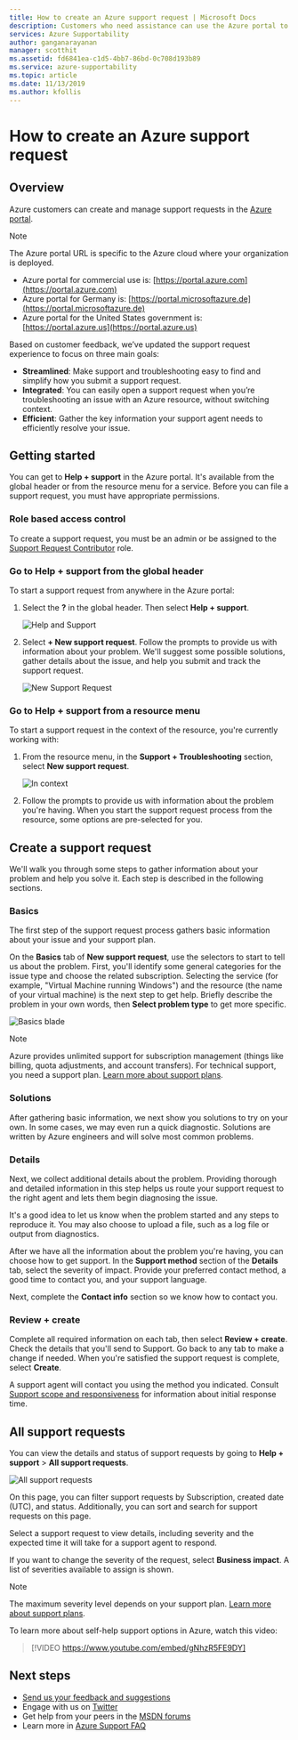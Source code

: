```yaml
---
title: How to create an Azure support request | Microsoft Docs
description: Customers who need assistance can use the Azure portal to find self-service solutions and to create and manage support requests.
services: Azure Supportability
author: ganganarayanan
manager: scotthit
ms.assetid: fd6841ea-c1d5-4bb7-86bd-0c708d193b89
ms.service: azure-supportability
ms.topic: article
ms.date: 11/13/2019
ms.author: kfollis
---
```

# How to create an Azure support request

## Overview

Azure customers can create and manage support requests in the [Azure portal](https://portal.azure.com).

> [!NOTE]
> The Azure portal URL is specific to the Azure cloud where your organization is deployed. 
>* Azure portal for commercial use is: [https://portal.azure.com](https://portal.azure.com)
>* Azure portal for Germany is: [https://portal.microsoftazure.de](https://portal.microsoftazure.de)
>* Azure portal for the United States government is: [https://portal.azure.us](https://portal.azure.us)
>
>

Based on customer feedback, we’ve updated the support request experience to focus on three main goals:

* **Streamlined**: Make support and troubleshooting easy to find and simplify how you submit a support request.
* **Integrated**: You can easily open a support request when you’re troubleshooting an issue with an Azure resource, without switching context.
* **Efficient**: Gather the key information your support agent needs to efficiently resolve your issue.

## Getting started

You can get to **Help + support** in the Azure portal. It's available from the global header or from the resource menu for a service. Before you can file a support request, you must have appropriate permissions.

### Role based access control

To create a support request, you must be an admin or be assigned to the [Support Request Contributor](../../role-based-access-control/built-in-roles.md#support-request-contributor) role.

### Go to Help + support from the global header

To start a support request from anywhere in the Azure portal:

1. Select the **?** in the global header. Then select **Help + support**.

   ![Help and Support](./media/how-to-create-azure-support-request/helpandsupportnewlower.png)

2. Select **+ New support request**. Follow the prompts to provide us with information about your problem. We'll suggest some possible solutions, gather details about the issue, and help you submit and track the support request.

   ![New Support Request](./media/how-to-create-azure-support-request/newsupportrequest2lower.png)

### Go to Help + support from a resource menu

To start a support request in the context of the resource, you're currently working with:

1. From the resource menu, in the **Support + Troubleshooting** section, select **New support request**.

   ![In context](./media/how-to-create-azure-support-request/incontext2lower.png)

2. Follow the prompts to provide us with information about the problem you're having. When you start the support request process from the resource, some options are pre-selected for you.

## Create a support request

We'll walk you through some steps to gather information about your problem and help you solve it. Each step is described in the following sections.

### Basics

The first step of the support request process gathers basic information about your issue and your support plan.

On the **Basics** tab of **New support request**, use the selectors to start to tell us about the problem. First, you'll identify some general categories for the issue type and choose the related subscription. Selecting the service (for example, "Virtual Machine running Windows") and the resource (the name of your virtual machine) is the next step to get help. Briefly describe the problem in your own words, then **Select problem type** to get more specific.

![Basics blade](./media/how-to-create-azure-support-request/basics2lower.png)

> [!NOTE]
> Azure provides unlimited support for subscription management (things like billing, quota adjustments, and account transfers). For technical support, you need a support plan. [Learn more about support plans](https://azure.microsoft.com/support/plans).
>
>

### Solutions

After gathering basic information, we next show you solutions to try on your own. In some cases, we may even run a quick diagnostic. Solutions are written by Azure engineers and will solve most common problems.

### Details

Next, we collect additional details about the problem. Providing thorough and detailed information in this step helps us route your support request to the right agent and lets them begin diagnosing the issue.

It's a good idea to let us know when the problem started and any steps to reproduce it. You may also choose to upload a file, such as a log file or output from diagnostics.

After we have all the information about the problem you're having, you can choose how to get support. In the **Support method** section of the **Details** tab, select the severity of impact. Provide your preferred contact method, a good time to contact you, and your support language.

Next, complete the **Contact info** section so we know how to contact you.

### Review + create

Complete all required information on each tab, then select **Review + create**. Check the details that you'll send to Support. Go back to any tab to make a change if needed. When you're satisfied the support request is complete, select **Create**.

A support agent will contact you using the method you indicated. Consult [Support scope and responsiveness](https://azure.microsoft.com/support/plans/response/) for information about initial response time.

## All support requests

You can view the details and status of support requests by going to **Help + support** >  **All support requests**.

![All support requests](./media/how-to-create-azure-support-request/allrequestslower.png)

On this page, you can filter support requests by Subscription, created date (UTC), and status. Additionally, you can sort and search for support requests on this page.

Select a support request to view details, including severity and the expected time it will take for a support agent to respond.

If you want to change the severity of the request, select  **Business impact**. A list of severities available to assign is shown.

> [!NOTE]
> The maximum severity level depends on your support plan. [Learn more about support plans](https://azure.microsoft.com/support/plans).
>
>
To learn more about self-help support options in Azure, watch this video:

> [!VIDEO https://www.youtube.com/embed/gNhzR5FE9DY]

## Next steps
* [Send us your feedback and suggestions](https://feedback.azure.com/forums/266794-support-feedback)
* Engage with us on [Twitter](https://twitter.com/azuresupport)
* Get help from your peers in the [MSDN forums](https://social.msdn.microsoft.com/Forums/azure)
* Learn more in [Azure Support FAQ](https://azure.microsoft.com/support/faq)
